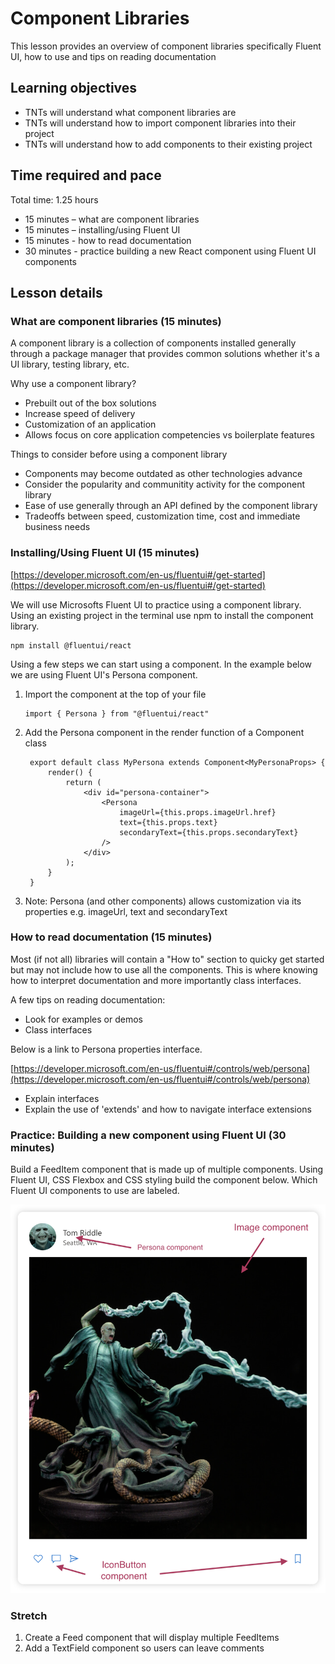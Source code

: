# Component Libraries

This lesson provides an overview of component libraries specifically Fluent UI, how to use and tips on reading documentation

## Learning objectives

* TNTs will understand what component libraries are
* TNTs will understand how to import component libraries into their project
* TNTs will understand how to add components to their existing project

## Time required and pace

Total time: 1.25 hours

* 15 minutes – what are component libraries
* 15 minutes – installing/using Fluent UI
* 15 minutes - how to read documentation
* 30 minutes - practice building a new React component using Fluent UI components

## Lesson details

### What are component libraries (15 minutes)

A component library is a collection of components installed generally through a package manager that provides common solutions whether it's a UI library, testing library, etc.

Why use a component library?

* Prebuilt out of the box solutions
* Increase speed of delivery
* Customization of an application
* Allows focus on core application competencies vs boilerplate features

Things to consider before using a component library

* Components may become outdated as other technologies advance
* Consider the popularity and communitity activity for the component library
* Ease of use generally through an API defined by the component library
* Tradeoffs between speed, customization time, cost and immediate business needs

### Installing/Using Fluent UI (15 minutes)

[https://developer.microsoft.com/en-us/fluentui#/get-started](https://developer.microsoft.com/en-us/fluentui#/get-started)

We will use Microsofts Fluent UI to practice using a component library. Using an existing project in the terminal use npm to install the component library.

    npm install @fluentui/react

Using a few steps we can start using a component. In the example below we are using Fluent UI's Persona component.

1. Import the component at the top of your file

       import { Persona } from "@fluentui/react"

2. Add the Persona component in the render function of a Component class

        export default class MyPersona extends Component<MyPersonaProps> {
            render() {
                return (
                    <div id="persona-container">
                        <Persona
                            imageUrl={this.props.imageUrl.href}
                            text={this.props.text}
                            secondaryText={this.props.secondaryText}
                        />
                    </div>
                );
            }
        }

3. Note: Persona (and other components) allows customization via its properties e.g. imageUrl, text and secondaryText

### How to read documentation (15 minutes)

Most (if not all) libraries will contain a "How to" section to quicky get started but may not include how to use all the components. This is where knowing how to interpret documentation and more importantly class interfaces.

A few tips on reading documentation:

* Look for examples or demos
* Class interfaces

Below is a link to Persona properties interface.

[https://developer.microsoft.com/en-us/fluentui#/controls/web/persona](https://developer.microsoft.com/en-us/fluentui#/controls/web/persona)

* Explain interfaces
* Explain the use of 'extends' and how to navigate interface extensions

### Practice: Building a new component using Fluent UI (30 minutes)

Build a FeedItem component that is made up of multiple components. Using Fluent UI, CSS Flexbox and CSS styling build the component below. Which Fluent UI components to use are labeled.

![feedItem](./fluent-ui-practice.png)

### Stretch

1. Create a Feed component that will display multiple FeedItems
2. Add a TextField component so users can leave comments
